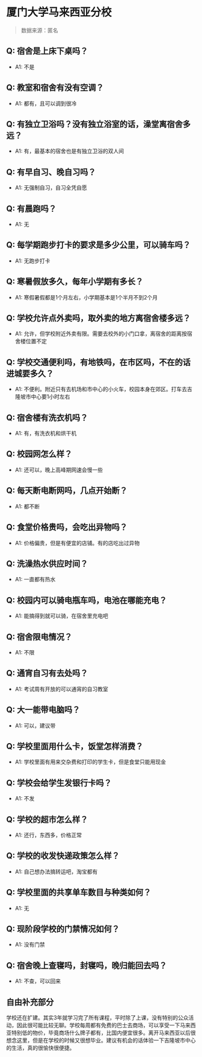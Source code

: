 # 厦门大学马来西亚分校

> 数据来源：匿名

## Q: 宿舍是上床下桌吗？

- A1: 不是

## Q: 教室和宿舍有没有空调？

- A1: 都有，且可以调到很冷

## Q: 有独立卫浴吗？没有独立浴室的话，澡堂离宿舍多远？

- A1: 有，最基本的宿舍也是有独立卫浴的双人间

## Q: 有早自习、晚自习吗？

- A1: 无强制自习，自习全凭自愿

## Q: 有晨跑吗？

- A1: 无

## Q: 每学期跑步打卡的要求是多少公里，可以骑车吗？

- A1: 无跑步打卡

## Q: 寒暑假放多久，每年小学期有多长？

- A1: 寒假暑假都是1个月左右，小学期基本是1个半月不到2个月

## Q: 学校允许点外卖吗，取外卖的地方离宿舍楼多远？

- A1: 允许，但学校附近外卖有限。需要去校外的小门口拿，离宿舍的距离按宿舍楼位置不定

## Q: 学校交通便利吗，有地铁吗，在市区吗，不在的话进城要多久？

- A1: 不便利。附近只有去机场和市中心的小火车，校园本身在郊区。打车去吉隆坡市中心要1小时左右

## Q: 宿舍楼有洗衣机吗？

- A1: 有，有洗衣机和烘干机

## Q: 校园网怎么样？

- A1: 还可以，晚上高峰期网速会慢一些

## Q: 每天断电断网吗，几点开始断？

- A1: 都不断

## Q: 食堂价格贵吗，会吃出异物吗？

- A1: 价格偏贵，但是有便宜的店铺。有的店吃出过异物

## Q: 洗澡热水供应时间？

- A1: 一直都有热水

## Q: 校园内可以骑电瓶车吗，电池在哪能充电？

- A1: 能搞得到就可以骑，在宿舍里充电吧

## Q: 宿舍限电情况？

- A1: 不限

## Q: 通宵自习有去处吗？

- A1: 考试周有开放的可以通宵的自习教室

## Q: 大一能带电脑吗？

- A1: 可以，建议带

## Q: 学校里面用什么卡，饭堂怎样消费？

- A1: 学校里面有用来交杂费和打印的学生卡，但是食堂只能用现金

## Q: 学校会给学生发银行卡吗？

- A1: 不发

## Q: 学校的超市怎么样？

- A1: 还行，东西多，价格正常

## Q: 学校的收发快递政策怎么样？

- A1: 自己想办法搞转运吧，淘宝都有

## Q: 学校里面的共享单车数目与种类如何？

- A1: 无

## Q: 现阶段学校的门禁情况如何？

- A1: 没有门禁

## Q: 宿舍晚上查寝吗，封寝吗，晚归能回去吗？

- A1: 不查，可以回来

## 自由补充部分

学校还在扩建。其实3年就学习完了所有课程，平时除了上课，没有特别的公众活动，因此很可能比较无聊。学校每周都有免费的巴士去商场，可以享受一下马来西亚特别低的物价，毕竟商场什么牌子都有，比国内便宜很多。离开马来西亚以后很想念这里，但是在学校的时候又很想毕业。建议有机会的话体验一下吉隆坡市中心的生活，真的很愉快很便捷。